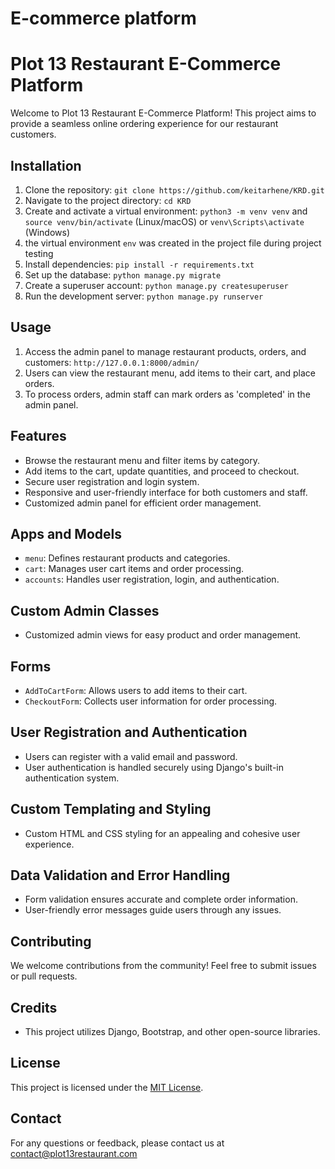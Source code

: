 # E-commerce platform 
# Plot 13 Restaurant E-Commerce Platform

Welcome to Plot 13 Restaurant E-Commerce Platform! This project aims to provide a seamless online ordering experience for our restaurant customers.

## Installation

1. Clone the repository: `git clone https://github.com/keitarhene/KRD.git`
2. Navigate to the project directory: `cd KRD`
3. Create and activate a virtual environment: `python3 -m venv venv` and `source venv/bin/activate` (Linux/macOS) or `venv\Scripts\activate` (Windows)
4. the virtual environment `env` was created in the project file during project testing
5. Install dependencies: `pip install -r requirements.txt`
6. Set up the database: `python manage.py migrate`
7. Create a superuser account: `python manage.py createsuperuser`
8. Run the development server: `python manage.py runserver`

## Usage

1. Access the admin panel to manage restaurant products, orders, and customers: `http://127.0.0.1:8000/admin/`
2. Users can view the restaurant menu, add items to their cart, and place orders.
3. To process orders, admin staff can mark orders as 'completed' in the admin panel.

## Features

- Browse the restaurant menu and filter items by category.
- Add items to the cart, update quantities, and proceed to checkout.
- Secure user registration and login system.
- Responsive and user-friendly interface for both customers and staff.
- Customized admin panel for efficient order management.

## Apps and Models

- `menu`: Defines restaurant products and categories.
- `cart`: Manages user cart items and order processing.
- `accounts`: Handles user registration, login, and authentication.

## Custom Admin Classes

- Customized admin views for easy product and order management.

## Forms

- `AddToCartForm`: Allows users to add items to their cart.
- `CheckoutForm`: Collects user information for order processing.

## User Registration and Authentication

- Users can register with a valid email and password.
- User authentication is handled securely using Django's built-in authentication system.

## Custom Templating and Styling

- Custom HTML and CSS styling for an appealing and cohesive user experience.

## Data Validation and Error Handling

- Form validation ensures accurate and complete order information.
- User-friendly error messages guide users through any issues.

## Contributing

We welcome contributions from the community! Feel free to submit issues or pull requests.

## Credits

- This project utilizes Django, Bootstrap, and other open-source libraries.

## License

This project is licensed under the [MIT License](LICENSE).

## Contact

For any questions or feedback, please contact us at contact@plot13restaurant.com
